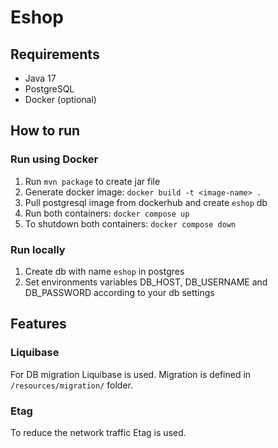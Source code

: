 # Eshop
## Requirements
 - Java 17
 - PostgreSQL
 - Docker (optional)

## How to run
### Run using Docker
1. Run `mvn package` to create jar file
2. Generate docker image: `docker build -t <image-name> .`
3. Pull postgresql image from dockerhub and create `eshop` db
4. Run both containers: `docker compose up`
5. To shutdown both containers: `docker compose down`

### Run locally
1. Create db with name `eshop` in postgres
2. Set environments variables DB_HOST, DB_USERNAME and DB_PASSWORD according to your db settings

## Features

### Liquibase
For DB migration Liquibase is used. Migration is defined in `/resources/migration/` folder.

### Etag
To reduce the network traffic Etag is used.